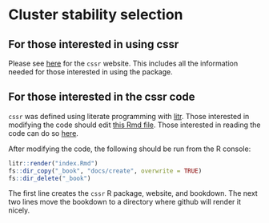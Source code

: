 # Cluster stability selection

<!-- badges: start -->
<!-- badges: end -->

## For those interested in using cssr

Please see [here](https://jacobbien.github.io/cssr-project) for the `cssr` website. This includes
all the information needed for those interested in using the package.

## For those interested in the cssr code

`cssr` was defined using literate programming with [litr](https://jacobbien.github.io/litr-project/). Those interested in modifying the code should edit [this Rmd file](index.Rmd). Those
interested in reading the code can do so [here](https://jacobbien.github.io/cssr-project/create).

After modifying the code, the following should be run from the R console:

``` r
litr::render("index.Rmd")
fs::dir_copy("_book", "docs/create", overwrite = TRUE)
fs::dir_delete("_book")
```

The first line creates the `cssr` R package, website, and bookdown.  The next two lines move the bookdown to a directory where github will render it nicely.